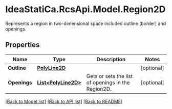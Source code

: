 # IdeaStatiCa.RcsApi.Model.Region2D
Represents a region in two-dimensional space included outline (border) and openings.

## Properties

Name | Type | Description | Notes
------------ | ------------- | ------------- | -------------
**Outline** | [**PolyLine2D**](PolyLine2D.md) |  | [optional] 
**Openings** | [**List&lt;PolyLine2D&gt;**](PolyLine2D.md) | Gets or sets the list of openings in the Region2D. | [optional] 

[[Back to Model list]](../README.md#documentation-for-models) [[Back to API list]](../README.md#documentation-for-api-endpoints) [[Back to README]](../README.md)

